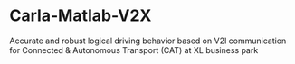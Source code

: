 # Carla-Matlab-V2X
Accurate and robust logical driving behavior based on V2I communication for Connected &amp; Autonomous Transport (CAT) at XL business park                                                                
